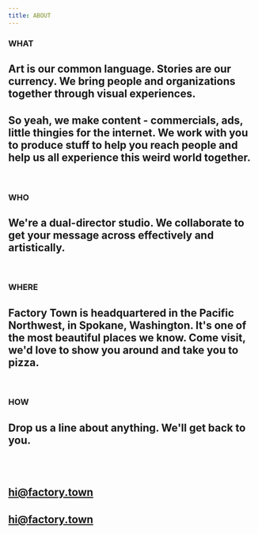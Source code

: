 ```yaml
---
title: ABOUT
---
```


### WHAT

## Art is our common language. Stories are our currency. We bring people and organizations together through visual experiences.

## So yeah, we make content - commercials, ads, little thingies for the internet. We work with you to produce stuff to help you reach people and help us all experience this weird world together.

<BR>

### WHO

## We're a dual-director studio. We collaborate to get your message across effectively and artistically.

<BR>

### WHERE

## Factory Town is headquartered in the Pacific Northwest, in Spokane, Washington. It's one of the most beautiful places we know. Come visit, we'd love to show you around and take you to pizza.

<BR>

### HOW

## Drop us a line about anything. We'll get back to you.

<BR>
<BR>

## **[hi@factory.town](hi@factory.town)**

## <a href="mailto:hi@factory.town" target="new">hi@factory.town</a>